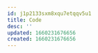 ```yaml
---
id: j1p2133sxm8xqu7etqqv5u1
title: Code
desc: ''
updated: 1660231676656
created: 1660231676656
---
```

